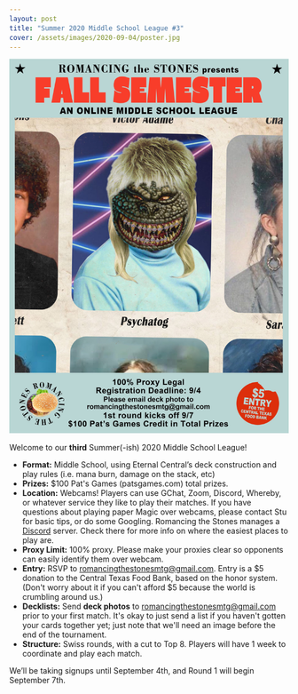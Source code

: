 ```yaml
---
layout: post
title: "Summer 2020 Middle School League #3"
cover: /assets/images/2020-09-04/poster.jpg
---
```


![](/assets/images/2020-09-04/poster.jpg)

Welcome to our **third** Summer(-ish) 2020 Middle School League!

*	**Format:** Middle School, using Eternal Central’s deck construction and
  play rules (i.e. mana burn, damage on the stack, etc)
* **Prizes:** $100 Pat's Games (patsgames.com) total prizes.
*	**Location:** Webcams! Players can use GChat, Zoom, Discord, Whereby, or whatever
  service they like to play their matches. If you have questions about playing
  paper Magic over webcams, please contact Stu for basic tips, or do some
  Googling. Romancing the Stones manages a [Discord](https://discord.gg/SNCrZT)
  server. Check there for more info on where the easiest places to play are.
*	**Proxy Limit:** 100% proxy. Please make your proxies clear so opponents
  can easily identify them over webcam.
*	**Entry:** RSVP to romancingthestonesmtg@gmail.com. Entry is a $5 donation to
  the Central Texas Food Bank, based on the honor system. (Don't worry about it
  if you can't afford $5 because the world is crumbling around us.)
*	**Decklists:** Send **deck photos** to romancingthestonesmtg@gmail.com prior to
  your first match. It's okay to just send a list if you haven't gotten your cards
  together yet; just note that we'll need an image before the end of the tournament.
*	**Structure:** Swiss rounds, with a cut to Top 8. Players will have 1 week
  to coordinate and play each match.

We’ll be taking signups until September 4th, and Round 1 will begin September 7th.


